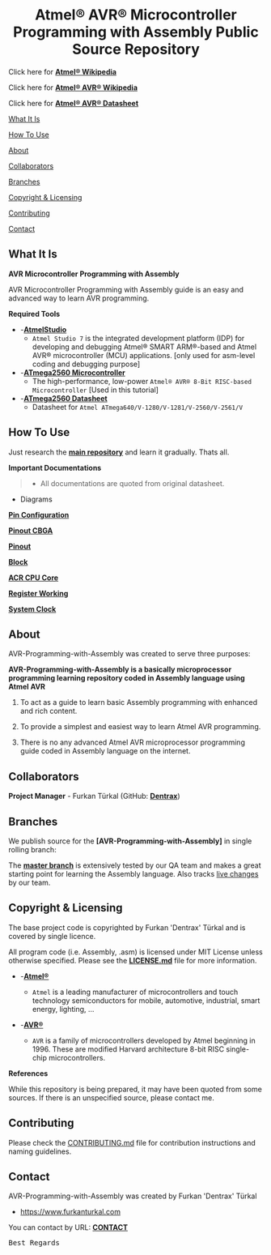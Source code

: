 <h1 align="center">Atmel® AVR® Microcontroller Programming with Assembly Public Source Repository</h1>

Click here for **[Atmel® Wikipedia](https://en.wikipedia.org/wiki/Atmel)**

Click here for **[Atmel® AVR® Wikipedia](https://en.wikipedia.org/wiki/Atmel_AVR)**

Click here for **[Atmel® AVR® Datasheet](http://www.atmel.com/Images/Atmel-2549-8-bit-AVR-Microcontroller-ATmega640-1280-1281-2560-2561_datasheet.pdf)**

[What It Is](#what-it-is)

[How To Use](#how-to-use)

[About](#about)  

[Collaborators](#collaborators)  

[Branches](#branches) 

[Copyright & Licensing](#copyright--licensing)  

[Contributing](#contributing)  

[Contact](#contact)

## What It Is

**AVR Microcontroller Programming with Assembly**

AVR Microcontroller Programming with Assembly guide is an easy and advanced way to learn AVR programming.

**Required Tools**

* -**[AtmelStudio](http://www.atmel.com/tools/atmelstudio.aspx)**
    - `Atmel Studio 7` is the integrated development platform (IDP) for developing and debugging Atmel® SMART ARM®-based and Atmel AVR® microcontroller (MCU)     applications. [only used for asm-level coding and debugging purpose]
* -**[ATmega2560 Microcontroller](http://www.microchip.com/wwwproducts/en/ATmega2560)**
    - The high-performance, low-power `Atmel® AVR® 8-Bit RISC-based Microcontroller` [Used in this tutorial]
* -**[ATmega2560 Datasheet](http://www.atmel.com/Images/Atmel-2549-8-bit-AVR-Microcontroller-ATmega640-1280-1281-2560-2561_datasheet.pdf)**
    - Datasheet for `Atmel ATmega640/V-1280/V-1281/V-2560/V-2561/V`
 
## How To Use

Just research the **[main repository](https://github.com/Dentrax/AVR-Programming-with-Assembly)** and learn it gradually. Thats all.

**Important Documentations**

> * All documentations are quoted from original datasheet.

* Diagrams

**[Pin Configuration](https://github.com/Dentrax/AVR-Programming-with-Assembly/tree/master/resources/figure-1.1-pin_configuration_diagram.png)**

**[Pinout CBGA](https://github.com/Dentrax/AVR-Programming-with-Assembly/tree/master/resources/figure-1.2-pinout_cbga_diagram.png)**

**[Pinout](https://github.com/Dentrax/AVR-Programming-with-Assembly/tree/master/resources/figure-1.3-pinout_diagram.png)**

**[Block](https://github.com/Dentrax/AVR-Programming-with-Assembly/tree/master/resources/figure-2.1-block_diagram.png)**

**[ACR CPU Core](https://github.com/Dentrax/AVR-Programming-with-Assembly/tree/master/resources/figure-7.0-avr_cpu_core_diagram.png)**

**[Register Working](https://github.com/Dentrax/AVR-Programming-with-Assembly/tree/master/resources/figure-7.2-register_working_diagram.png)**

**[System Clock](https://github.com/Dentrax/AVR-Programming-with-Assembly/tree/master/resources/figure-10.0-system_clock_diagram.png)**

## About

AVR-Programming-with-Assembly was created to serve three purposes:

**AVR-Programming-with-Assembly is a basically microprocessor programming learning repository coded in Assembly language using Atmel AVR**

1. To act as a guide to learn basic Assembly programming with enhanced and rich content.

2. To provide a simplest and easiest way to learn Atmel AVR programming. 

3. There is no any advanced Atmel AVR microprocessor programming guide coded in Assembly language on the internet.

## Collaborators

**Project Manager** - Furkan Türkal (GitHub: **[Dentrax](https://github.com/dentrax)**)

## Branches

We publish source for the **[AVR-Programming-with-Assembly]** in single rolling branch:

The **[master branch](https://github.com/dentrax/AVR-Programming-with-Assembly/tree/master)** is extensively tested by our QA team and makes a great starting point for learning the Assembly language. Also tracks [live changes](https://github.com/dentrax/AVR-Programming-with-Assembly/commits/master) by our team. 

## Copyright & Licensing

The base project code is copyrighted by Furkan 'Dentrax' Türkal and is covered by single licence.

All program code (i.e. Assembly, .asm) is licensed under MIT License unless otherwise specified. Please see the **[LICENSE.md](https://github.com/Dentrax/AVR-Programming-with-Assembly/blob/master/LICENSE)** file for more information.

* -**[Atmel®](http://www.atmel.com/)**
    - `Atmel` is a leading manufacturer of microcontrollers and touch technology semiconductors for mobile, automotive, industrial, smart energy, lighting, ...

* -**[AVR®](http://www.atmel.com/products/microcontrollers/avr/default.aspx)**
    - `AVR` is a family of microcontrollers developed by Atmel beginning in 1996. These are modified Harvard architecture 8-bit RISC single-chip microcontrollers.

**References**

While this repository is being prepared, it may have been quoted from some sources. 
If there is an unspecified source, please contact me.

## Contributing

Please check the [CONTRIBUTING.md](CONTRIBUTING.md) file for contribution instructions and naming guidelines.

## Contact

AVR-Programming-with-Assembly was created by Furkan 'Dentrax' Türkal

 * <https://www.furkanturkal.com>
 
You can contact by URL:
    **[CONTACT](https://github.com/dentrax)**

<kbd>Best Regards</kbd>

